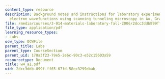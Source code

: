 ```yaml
---
content_type: resource
description: Background notes and instructions for laboratory experiments on visualizing
  electron wavefunctions using scanning tunneling microscopy in Au, Graphite and SAMs.
file: /media/courses/3-014-materials-laboratory-fall-2006/2dcc3ddb899fff6567fd58ec3299dbab_w4_a1.pdf
file_type: application/pdf
learning_resource_types:
- Labs
ocw_type: OCWFile
parent_title: Labs
parent_type: CourseSection
parent_uid: 178a3f23-79e5-2e6c-90c3-e52c15603a59
resourcetype: Document
title: w4_a1.pdf
uid: 2dcc3ddb-899f-ff65-67fd-58ec3299dbab
---
```

